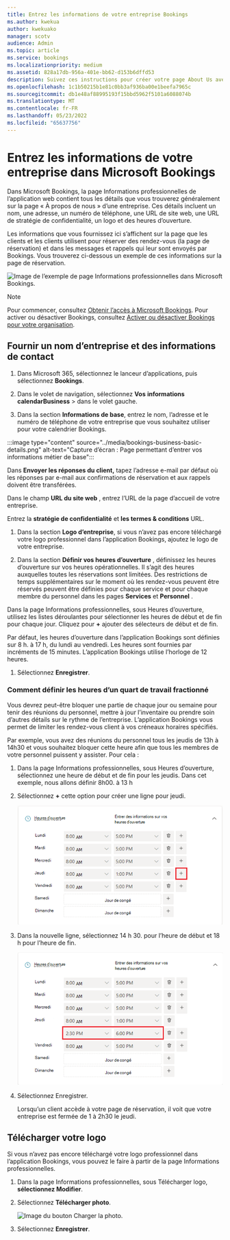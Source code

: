 ```yaml
---
title: Entrez les informations de votre entreprise Bookings
ms.author: kwekua
author: kwekuako
manager: scotv
audience: Admin
ms.topic: article
ms.service: bookings
ms.localizationpriority: medium
ms.assetid: 828a17db-956a-401e-bb62-d153b6dffd53
description: Suivez ces instructions pour créer votre page About Us avec le nom d’entreprise, l’adresse, le numéro de téléphone, l’URL du site web, le logo et les heures d’ouverture dans Microsoft Bookings.
ms.openlocfilehash: 1c1b50215b1e81c0bb3af936ba00e1beefa7965c
ms.sourcegitcommit: db1e48af88995193f15bbd5962f5101a6088074b
ms.translationtype: MT
ms.contentlocale: fr-FR
ms.lasthandoff: 05/23/2022
ms.locfileid: "65637756"
---
```

# <a name="enter-your-business-information-in-microsoft-bookings"></a>Entrez les informations de votre entreprise dans Microsoft Bookings

Dans Microsoft Bookings, la page Informations professionnelles de l’application web contient tous les détails que vous trouverez généralement sur la page « À propos de nous » d’une entreprise. Ces détails incluent un nom, une adresse, un numéro de téléphone, une URL de site web, une URL de stratégie de confidentialité, un logo et des heures d’ouverture.

Les informations que vous fournissez ici s’affichent sur la page que les clients et les clients utilisent pour réserver des rendez-vous (la page de réservation) et dans les messages et rappels qui leur sont envoyés par Bookings. Vous trouverez ci-dessous un exemple de ces informations sur la page de réservation.

   ![Image de l’exemple de page Informations professionnelles dans Microsoft Bookings.](../media/bookings-business-info-2.png)

> [!NOTE]
> Pour commencer, consultez [Obtenir l’accès à Microsoft Bookings](get-access.md). Pour activer ou désactiver Bookings, consultez [Activer ou désactiver Bookings pour votre organisation](turn-bookings-on-or-off.md).

## <a name="provide-business-name-and-contact-information"></a>Fournir un nom d’entreprise et des informations de contact

1. Dans Microsoft 365, sélectionnez le lanceur d’applications, puis sélectionnez **Bookings**.

1. Dans le volet de navigation, sélectionnez **Vos** **informations calendarBusiness** >  dans le volet gauche.

1. Dans la section **Informations de base**, entrez le nom, l’adresse et le numéro de téléphone de votre entreprise que vous souhaitez utiliser pour votre calendrier Bookings.

:::image type="content" source="../media/bookings-business-basic-details.png" alt-text="Capture d’écran : Page permettant d’entrer vos informations métier de base":::

Dans **Envoyer les réponses du client,** tapez l’adresse e-mail par défaut où les réponses par e-mail aux confirmations de réservation et aux rappels doivent être transférées.

Dans le champ **URL du site web** , entrez l’URL de la page d’accueil de votre entreprise.

Entrez la **stratégie de confidentialité** et **les termes & conditions** URL.

1. Dans la section **Logo d’entreprise**, si vous n’avez pas encore téléchargé votre logo professionnel dans l’application Bookings, ajoutez le logo de votre entreprise.

1. Dans la section **Définir vos heures d’ouverture** , définissez les heures d’ouverture sur vos heures opérationnelles. Il s’agit des heures auxquelles toutes les réservations sont limitées. Des restrictions de temps supplémentaires sur le moment où les rendez-vous peuvent être réservés peuvent être définies pour chaque service et pour chaque membre du personnel dans les pages **Services** et **Personnel** .

Dans la page Informations professionnelles, sous Heures d’ouverture, utilisez les listes déroulantes pour sélectionner les heures de début et de fin pour chaque jour. Cliquez pour **+** ajouter des sélecteurs de début et de fin.

Par défaut, les heures d’ouverture dans l’application Bookings sont définies sur 8 h. à 17 h, du lundi au vendredi. Les heures sont fournies par incréments de 15 minutes. L’application Bookings utilise l’horloge de 12 heures.

1. Sélectionnez **Enregistrer**.

### <a name="how-to-set-hours-for-a-split-shift"></a>Comment définir les heures d’un quart de travail fractionné

Vous devrez peut-être bloquer une partie de chaque jour ou semaine pour tenir des réunions du personnel, mettre à jour l’inventaire ou prendre soin d’autres détails sur le rythme de l’entreprise. L’application Bookings vous permet de limiter les rendez-vous client à vos créneaux horaires spécifiés.

Par exemple, vous avez des réunions du personnel tous les jeudis de 13h à 14h30 et vous souhaitez bloquer cette heure afin que tous les membres de votre personnel puissent y assister. Pour cela :

1. Dans la page Informations professionnelles, sous Heures d’ouverture, sélectionnez une heure de début et de fin pour les jeudis. Dans cet exemple, nous allons définir 8h00. à 13 h

1. Sélectionnez **+** cette option pour créer une ligne pour jeudi.

   ![Image de l’interface utilisateur des heures d’ouverture.](../media/bookings-split-shift-1.png)

1. Dans la nouvelle ligne, sélectionnez 14 h 30. pour l’heure de début et 18 h pour l’heure de fin.

   ![Image de l’interface utilisateur des heures d’ouverture avec des heures ajoutées.](../media/bookings-split-shift-hours-1.png)

1. Sélectionnez Enregistrer.

    Lorsqu’un client accède à votre page de réservation, il voit que votre entreprise est fermée de 1 à 2h30 le jeudi.

## <a name="upload-your-logo"></a>Télécharger votre logo

Si vous n’avez pas encore téléchargé votre logo professionnel dans l’application Bookings, vous pouvez le faire à partir de la page Informations professionnelles.

1. Dans la page Informations professionnelles, sous Télécharger logo, **sélectionnez Modifier**.

1. Sélectionnez **Télécharger photo**.

   ![Image du bouton Charger la photo.](../media/bookings-upload-photo.png)

1. Sélectionnez **Enregistrer**.
